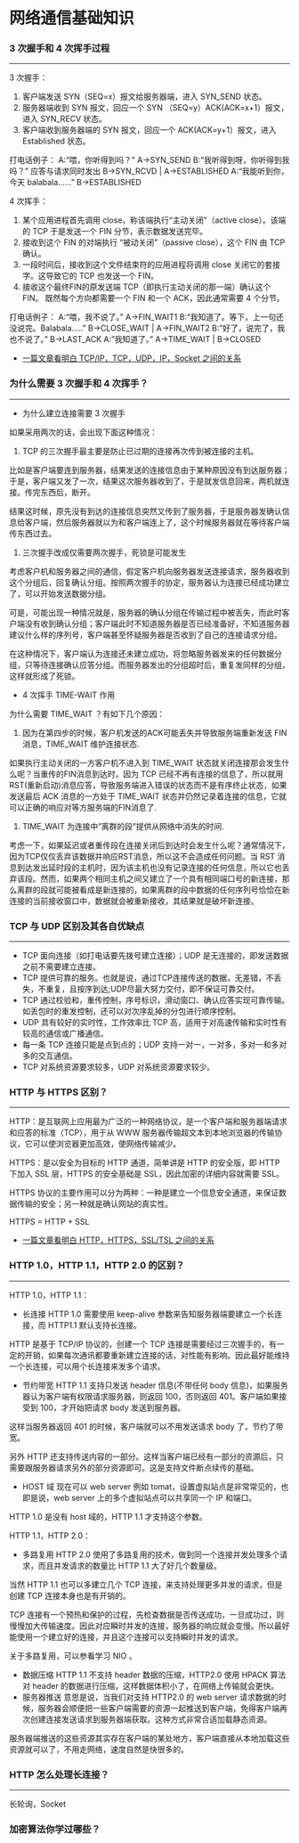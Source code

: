 # 网络通信基础知识

### 3 次握手和 4 次挥手过程

------

3 次握手：

1. 客户端发送 SYN（SEQ=x）报文给服务器端，进入 SYN_SEND 状态。
2. 服务器端收到 SYN 报文，回应一个 SYN （SEQ=y）ACK(ACK=x+1）报文，进入 SYN_RECV 状态。
3. 客户端收到服务器端的 SYN 报文，回应一个 ACK(ACK=y+1）报文，进入 Established 状态。

打电话例子： A:“喂，你听得到吗？” A->SYN_SEND B:“我听得到呀，你听得到我吗？” 应答与请求同时发出 B->SYN_RCVD | A->ESTABLISHED A:“我能听到你，今天 balabala……” B->ESTABLISHED

4 次挥手：

1. 某个应用进程首先调用 close，称该端执行“主动关闭”（active close）。该端的 TCP 于是发送一个 FIN 分节，表示数据发送完毕。
2. 接收到这个 FIN 的对端执行 “被动关闭”（passive close），这个 FIN 由 TCP 确认。
3. 一段时间后，接收到这个文件结束符的应用进程将调用 close 关闭它的套接字。这导致它的 TCP 也发送一个 FIN。
4. 接收这个最终FIN的原发送端 TCP（即执行主动关闭的那一端）确认这个 FIN。 既然每个方向都需要一个 FIN 和一个 ACK，因此通常需要 4 个分节。

打电话例子： A:“喂，我不说了。” A->FIN_WAIT1 B:“我知道了。等下，上一句还没说完。Balabala…..” B->CLOSE_WAIT | A->FIN_WAIT2 B:”好了，说完了，我也不说了。” B->LAST_ACK A:”我知道了。” A->TIME_WAIT | B->CLOSED

- [一篇文章看明白 TCP/IP，TCP，UDP，IP，Socket 之间的关系](https://github.com/jeanboydev/Android-ReadTheFuckingSourceCode/blob/master/http/TCP_IP_UDP_Socket.md)

### 为什么需要 3 次握手和 4 次挥手？

------

- 为什么建立连接需要 3 次握手

如果采用两次的话，会出现下面这种情况：

1. TCP 的三次握手最主要是防止已过期的连接再次传到被连接的主机。

比如是客户端要连到服务器，结果发送的连接信息由于某种原因没有到达服务器；于是，客户端又发了一次，结果这次服务器收到了，于是就发信息回来，两机就连接。传完东西后，断开。

结果这时候，原先没有到达的连接信息突然又传到了服务器，于是服务器发确认信息给客户端，然后服务器就以为和客户端连上了，这个时候服务器就在等待客户端传东西过去。

1. 三次握手改成仅需要两次握手，死锁是可能发生

考虑客户机和服务器之间的通信，假定客户机向服务器发送连接请求，服务器收到这个分组后，回复确认分组。按照两次握手的协定，服务器认为连接已经成功建立了，可以开始发送数据分组。

可是，可能出现一种情况就是，服务器的确认分组在传输过程中被丢失，而此时客户端没有收到确认分组；客户端此时不知道服务器是否已经准备好，不知道服务器建议什么样的序列号，客户端甚至怀疑服务器是否收到了自己的连接请求分组。

在这种情况下，客户端认为连接还未建立成功，将忽略服务器发来的任何数据分组，只等待连接确认应答分组。而服务器发出的分组超时后，重复发同样的分组，这样就形成了死锁。

- 4 次挥手 TIME-WAIT 作用

为什么需要 TIME_WAIT ？有如下几个原因：

1. 因为在第四步的时候，客户机发送的ACK可能丢失并导致服务端重新发送 FIN 消息，TIME_WAIT 维护连接状态.

如果执行主动关闭的一方客户机不进入到 TIME_WAIT 状态就关闭连接那会发生什么呢？当重传的FIN消息到达时，因为 TCP 已经不再有连接的信息了，所以就用 RST(重新启动)消息应答，导致服务端进入错误的状态而不是有序终止状态，如果发送最后 ACK 消息的一方处于 TIME_WAIT 状态并仍然记录着连接的信息，它就可以正确的响应对等方服务端的FIN消息了.

1. TIME_WAIT 为连接中”离群的段”提供从网络中消失的时间.

考虑一下，如果延迟或者重传段在连接关闭后到达时会发生什么呢？通常情况下，因为TCP仅仅丢弃该数据并响应RST消息，所以这不会造成任何问题。当 RST 消息到达发出延时段的主机时，因为该主机也没有记录连接的任何信息，所以它也丢弃该段。然而，如果两个相同主机之间又建立了一个具有相同端口号的新连接，那么离群的段就可能被看成是新连接的，如果离群的段中数据的任何序列号恰恰在新连接的当前接收窗口中，数据就会被重新接收，其结果就是破坏新连接。

### TCP 与 UDP 区别及其各自优缺点

------

- TCP 面向连接（如打电话要先拨号建立连接）；UDP 是无连接的，即发送数据之前不需要建立连接。
- TCP 提供可靠的服务。也就是说，通过TCP连接传送的数据，无差错，不丢失，不重复，且按序到达;UDP尽最大努力交付，即不保证可靠交付。
- TCP 通过校验和，重传控制，序号标识，滑动窗口、确认应答实现可靠传输。如丢包时的重发控制，还可以对次序乱掉的分包进行顺序控制。
- UDP 具有较好的实时性，工作效率比 TCP 高，适用于对高速传输和实时性有较高的通信或广播通信。
- 每一条 TCP 连接只能是点到点的；UDP 支持一对一，一对多，多对一和多对多的交互通信。
- TCP 对系统资源要求较多，UDP 对系统资源要求较少。

### HTTP 与 HTTPS 区别？

------

HTTP：是互联网上应用最为广泛的一种网络协议，是一个客户端和服务器端请求和应答的标准（TCP），用于从 WWW 服务器传输超文本到本地浏览器的传输协议，它可以使浏览器更加高效，使网络传输减少。

HTTPS：是以安全为目标的 HTTP 通道，简单讲是 HTTP 的安全版，即 HTTP 下加入 SSL 层，HTTPS 的安全基础是 SSL，因此加密的详细内容就需要 SSL。

HTTPS 协议的主要作用可以分为两种：一种是建立一个信息安全通道，来保证数据传输的安全；另一种就是确认网站的真实性。

HTTPS = HTTP + SSL

- [一篇文章看明白 HTTP，HTTPS，SSL/TSL 之间的关系](https://github.com/jeanboydev/Android-ReadTheFuckingSourceCode/blob/master/http/HTTP_HTTPS_SSL_TSL.md)

### HTTP 1.0，HTTP 1.1，HTTP 2.0 的区别？

------

HTTP 1.0，HTTP 1.1：

- 长连接 HTTP 1.0 需要使用 keep-alive 参数来告知服务器端要建立一个长连接，而 HTTP1.1 默认支持长连接。

HTTP 是基于 TCP/IP 协议的，创建一个 TCP 连接是需要经过三次握手的，有一定的开销，如果每次通讯都要重新建立连接的话，对性能有影响。因此最好能维持一个长连接，可以用个长连接来发多个请求。

- 节约带宽 HTTP 1.1 支持只发送 header 信息(不带任何 body 信息)，如果服务器认为客户端有权限请求服务器，则返回 100，否则返回 401。客户端如果接受到 100，才开始把请求 body 发送到服务器。

这样当服务器返回 401 的时候，客户端就可以不用发送请求 body 了，节约了带宽。

另外 HTTP 还支持传送内容的一部分。这样当客户端已经有一部分的资源后，只需要跟服务器请求另外的部分资源即可。这是支持文件断点续传的基础。

- HOST 域 现在可以 web server 例如 tomat，设置虚拟站点是非常常见的，也即是说，web server 上的多个虚拟站点可以共享同一个 IP 和端口。

HTTP 1.0 是没有 host 域的，HTTP 1.1 才支持这个参数。

HTTP 1.1，HTTP 2.0：

- 多路复用 HTTP 2.0 使用了多路复用的技术，做到同一个连接并发处理多个请求，而且并发请求的数量比 HTTP 1.1 大了好几个数量级。

当然 HTTP 1.1 也可以多建立几个 TCP 连接，来支持处理更多并发的请求，但是创建 TCP 连接本身也是有开销的。

TCP 连接有一个预热和保护的过程，先检查数据是否传送成功，一旦成功过，则慢慢加大传输速度。因此对应瞬时并发的连接，服务器的响应就会变慢。所以最好能使用一个建立好的连接，并且这个连接可以支持瞬时并发的请求。

关于多路复用，可以参看学习 NIO 。

- 数据压缩 HTTP 1.1 不支持 header 数据的压缩，HTTP2.0 使用 HPACK 算法对 header 的数据进行压缩，这样数据体积小了，在网络上传输就会更快。
- 服务器推送 意思是说，当我们对支持 HTTP2.0 的 web server 请求数据的时候，服务器会顺便把一些客户端需要的资源一起推送到客户端，免得客户端再次创建连接发送请求到服务器端获取。这种方式非常合适加载静态资源。

服务器端推送的这些资源其实存在客户端的某处地方，客户端直接从本地加载这些资源就可以了，不用走网络，速度自然是快很多的。

### HTTP 怎么处理长连接？

------

长轮询，Socket

### 加密算法你学过哪些？
